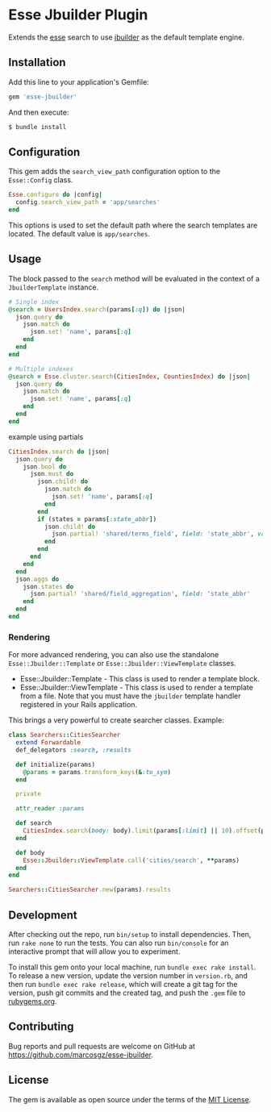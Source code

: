 # Esse Jbuilder Plugin

Extends the [esse](https://github.com/marcosgz/esse) search to use [jbuilder](https://github.com/rails/jbuilder) as the default template engine.

## Installation

Add this line to your application's Gemfile:

```ruby
gem 'esse-jbuilder'
```

And then execute:

```bash
$ bundle install
```

## Configuration

This gem adds the `search_view_path` configuration option to the `Esse::Config` class.

```ruby
Esse.configure do |config|
  config.search_view_path = 'app/searches'
end
```

This options is used to set the default path where the search templates are located. The default value is `app/searches`.

## Usage

The block passed to the `search` method will be evaluated in the context of a `JbuilderTemplate` instance.

```ruby
# Single index
@search = UsersIndex.search(params[:q]) do |json|
  json.query do
    json.match do
      json.set! 'name', params[:q]
    end
  end
end

# Multiple indexes
@search = Esse.cluster.search(CitiesIndex, CountiesIndex) do |json|
  json.query do
    json.match do
      json.set! 'name', params[:q]
    end
  end
end
```

example using partials

```ruby
CitiesIndex.search do |json|
  json.query do
    json.bool do
      json.must do
        json.child! do
          json.match do
            json.set! 'name', params[:q]
          end
        end
        if (states = params[:state_abbr])
          json.child! do
            json.partial! 'shared/terms_field', field: 'state_abbr', values: state_abbr
          end
        end
      end
    end
  end
  json.aggs do
    json.states do
      json.partial! 'shared/field_aggregation', field: 'state_abbr'
    end
  end
end
```

### Rendering

For more advanced rendering, you can also use the standalone `Esse::Jbuilder::Template` or `Esse::Jbuilder::ViewTemplate` classes.

* Esse::Jbuilder::Template - This class is used to render a template block.
* Esse::Jbuilder::ViewTemplate - This class is used to render a template from a file. Note that you must have the `jbuilder` template handler registered in your Rails application.

This brings a very powerful to create searcher classes. Example:

```ruby
class Searchers::CitiesSearcher
  extend Forwardable
  def_delegators :search, :results

  def initialize(params)
    @params = params.transform_keys(&:to_sym)
  end

  private

  attr_reader :params

  def search
    CitiesIndex.search(body: body).limit(params[:limit] || 10).offset(params[:offset] || 0)
  end

  def body
    Esse::Jbuilder::ViewTemplate.call('cities/search', **params)
  end
end

Searchers::CitiesSearcher.new(params).results
```


## Development

After checking out the repo, run `bin/setup` to install dependencies. Then, run `rake none` to run the tests. You can also run `bin/console` for an interactive prompt that will allow you to experiment.

To install this gem onto your local machine, run `bundle exec rake install`. To release a new version, update the version number in `version.rb`, and then run `bundle exec rake release`, which will create a git tag for the version, push git commits and the created tag, and push the `.gem` file to [rubygems.org](https://rubygems.org).

## Contributing

Bug reports and pull requests are welcome on GitHub at https://github.com/marcosgz/esse-jbuilder.

## License

The gem is available as open source under the terms of the [MIT License](https://opensource.org/licenses/MIT).
